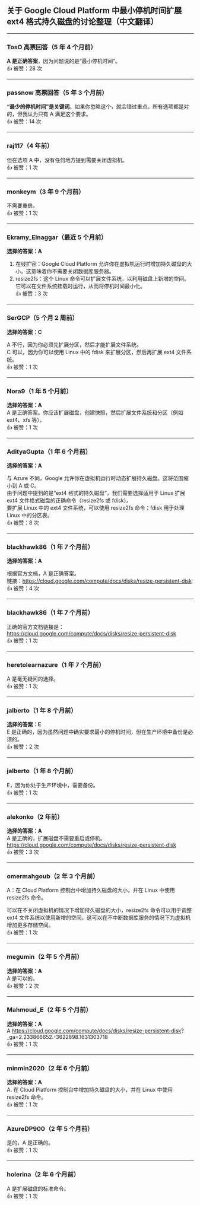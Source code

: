 ## 关于 Google Cloud Platform 中最小停机时间扩展 ext4 格式持久磁盘的讨论整理（中文翻译）
  
---  
  
### TosO 高票回答（5 年 4 个月前）
**A 是正确答案**，因为问题说的是“最小停机时间”。  
👍 被赞：28 次
  
---  
  
### passnow 高票回答（5 年 3 个月前）
**“最少的停机时间”是关键词**。如果你忽略这个，就会错过重点。所有选项都是对的，但我认为只有 A 满足这个要求。  
👍 被赞：14 次
  
---  
  
### raj117（4 年前）
但在选项 A 中，没有任何地方提到需要关闭虚拟机。  
👍 被赞：1 次
  
---  
  
### monkeym（3 年 9 个月前）
不需要重启。  
👍 被赞：1 次
  
---  
  
### Ekramy_Elnaggar（最近 5 个月前）
**选择的答案：A**  

1. 在线扩容：Google Cloud Platform 允许你在虚拟机运行时增加持久磁盘的大小。这意味着你不需要关闭数据库服务器。
2. resize2fs：这个 Linux 命令可以扩展文件系统，以利用磁盘上新增的空间。它可以在文件系统挂载时运行，从而将停机时间最小化。  
👍 被赞：3 次
  
---  
  
### SerGCP（5 个月 2 周前）
**选择的答案：C**  

A 不行，因为你必须先扩展分区，然后才能扩展文件系统。  
C 可以，因为你可以使用 Linux 中的 fdisk 来扩展分区，然后再扩展 ext4 文件系统。  
👍 被赞：1 次
  
---  
  
### Nora9（1 年 5 个月前）
**选择的答案：A**  
A 是正确答案。你应该扩展磁盘，创建快照，然后扩展文件系统和分区（例如 ext4、xfs 等）。  
👍 被赞：1 次
  
---  
  
### AdityaGupta（1 年 6 个月前）
**选择的答案：A**  

与 Azure 不同，Google 允许你在虚拟机运行时动态扩展持久磁盘。这将范围缩小到 A 或 C。  
由于问题中提到的是“ext4 格式的持久磁盘”，我们需要选择适用于 Linux 扩展 ext4 文件格式磁盘的正确命令（resize2fs 或 fdisk）。  
要扩展 Linux 中的 ext4 文件系统，可以使用 resize2fs 命令；fdisk 用于处理 Linux 中的分区表。  
👍 被赞：8 次
  
---  
  
### blackhawk86（1 年 7 个月前）
**选择的答案：A**  

根据官方文档，A 是正确答案。  
链接：https://cloud.google.com/compute/docs/disks/resize-persistent-disk  
👍 被赞：4 次
  
---  
  
### blackhawk86（1 年 7 个月前）
正确的官方文档链接是：  
https://cloud.google.com/compute/docs/disks/resize-persistent-disk  
👍 被赞：1 次
  
---  
  
### heretolearnazure（1 年 7 个月前）
A 是毫无疑问的选择。  
👍 被赞：1 次
  
---  
  
### jalberto（1 年 8 个月前）
**选择的答案：E**  
E 是正确的，因为虽然问题中确实要求最小的停机时间，但在生产环境中备份是必须的。  
👍 被赞：2 次
  
---  
  
### jalberto（1 年 8 个月前）
E，因为你处于生产环境中，需要备份。  
👍 被赞：1 次
  
---  
  
### alekonko（2 年前）
**选择的答案：A**  
A 是正确的，扩展磁盘不需要重启或停机。  
https://cloud.google.com/compute/docs/disks/resize-persistent-disk  
👍 被赞：3 次
  
---  
  
### omermahgoub（2 年 3 个月前）
A：在 Cloud Platform 控制台中增加持久磁盘的大小，并在 Linux 中使用 resize2fs 命令。

可以在不关闭虚拟机的情况下增加持久磁盘的大小，resize2fs 命令可以用于调整 ext4 文件系统以使用新增的空间。这可以在不中断数据库服务的情况下为虚拟机增加更多存储空间。  
👍 被赞：1 次
  
---  
  
### megumin（2 年 5 个月前）
**选择的答案：A**  
A 是可以的。  
👍 被赞：2 次
  
---  
  
### Mahmoud_E（2 年 5 个月前）
**选择的答案：A**  
A https://cloud.google.com/compute/docs/disks/resize-persistent-disk?   _ga=2.233866652.-3622898.1631303718  
👍 被赞：1 次
  
---  
  
### minmin2020（2 年 6 个月前）
**选择的答案：A**  
A. 在 Cloud Platform 控制台中增加持久磁盘的大小，并在 Linux 中使用 resize2fs 命令。  
👍 被赞：1 次
  
---  
  
### AzureDP900（2 年 5 个月前）
是的，A 是正确的。  
👍 被赞：1 次
  
---  
  
### holerina（2 年 6 个月前）
A 是扩展磁盘的标准命令。  
👍 被赞：1 次
